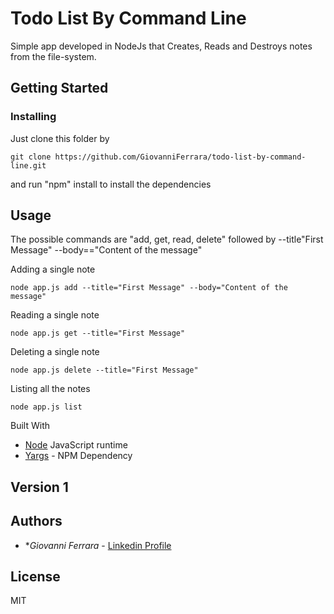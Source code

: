 # Todo List By Command Line
Simple app developed in NodeJs that Creates, Reads and Destroys notes from the file-system.

## Getting Started

### Installing
Just clone this folder by 



```
git clone https://github.com/GiovanniFerrara/todo-list-by-command-line.git

```

and run "npm" install to install the dependencies


## Usage

The possible commands are "add, get, read, delete" followed by --title"First Message" --body=="Content of the message"

Adding a single note

```
node app.js add --title="First Message" --body="Content of the message"
```
Reading a single note

```
node app.js get --title="First Message"
```
Deleting a single note

```
node app.js delete --title="First Message"
```
Listing all the notes

```
node app.js list
```

 Built With

* [Node]( https://nodejs.org/it/) JavaScript runtime
* [Yargs](https://www.npmjs.com/package/yargs) - NPM Dependency 

## Version 1

## Authors

* **Giovanni Ferrara* - [Linkedin Profile](https://www.linkedin.com/in/giovanni-marco-ferrara-6aa458137/)

## License
MIT

